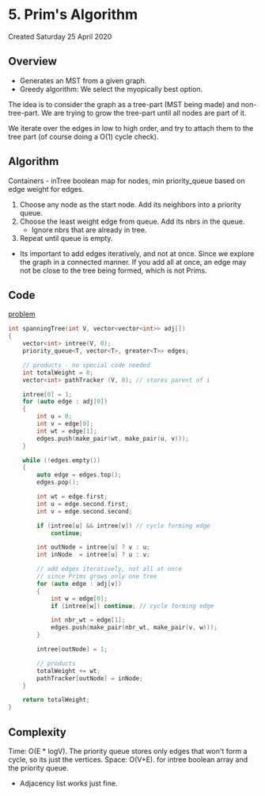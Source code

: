 # 5. Prim's Algorithm
Created Saturday 25 April 2020

## Overview
* Generates an MST from a given graph.
* Greedy algorithm: We select the myopically best option.

The idea is to consider the graph as a tree-part (MST being made) and non-tree-part. We are trying to grow the tree-part until all nodes are part of it.

We iterate over the edges in low to high order, and try to attach them to the tree part (of course doing a O(1) cycle check).

## Algorithm
Containers - inTree boolean map for nodes, min priority_queue based on edge weight for edges.

1. Choose any node as the start node. Add its neighbors into a priority queue.
2. Choose the least weight edge from queue. Add its nbrs in the queue.
	- Ignore nbrs that are already in tree.
3. Repeat until queue is empty.

- Its important to add edges iteratively, and not at once. Since we explore the graph in a connected manner. If you add all at once, an edge may not be close to the tree being formed, which is not Prims.
## Code
[problem](https://www.geeksforgeeks.org/problems/minimum-spanning-tree/)
```cpp
int spanningTree(int V, vector<vector<int>> adj[])
{
    vector<int> intree(V, 0);
    priority_queue<T, vector<T>, greater<T>> edges;

    // products - no special code needed
    int totalWeight = 0;
    vector<int> pathTracker (V, 0); // stores parent of i

    intree[0] = 1;
    for (auto edge : adj[0])
    {
        int u = 0;
        int v = edge[0];
        int wt = edge[1];
        edges.push(make_pair(wt, make_pair(u, v)));
    }

    while (!edges.empty())
    {
        auto edge = edges.top();
        edges.pop();

        int wt = edge.first;
        int u = edge.second.first;
        int v = edge.second.second;

        if (intree[u] && intree[v]) // cycle forming edge
            continue;

        int outNode = intree[u] ? v : u;
        int inNode  = intree[u] ? u : v;

        // add edges iteratively, not all at once
        // since Prims grows only one tree
        for (auto edge : adj[v])
        {
            int w = edge[0];
            if (intree[w]) continue; // cycle forming edge

            int nbr_wt = edge[1];
            edges.push(make_pair(nbr_wt, make_pair(v, w)));
        }

        intree[outNode] = 1;

        // products
        totalWeight += wt;
        pathTracker[outNode] = inNode;
    }

    return totalWeight;
}
```

## Complexity
Time: O(E \* logV). The priority queue stores only edges that won't form a cycle, so its just the vertices.
Space: O(V+E). for intree boolean array and the priority queue.

- Adjacency list works just fine.